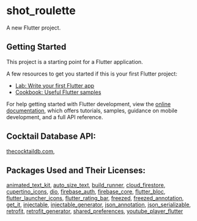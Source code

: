 # shot_roulette

A new Flutter project.

## Getting Started

This project is a starting point for a Flutter application.

A few resources to get you started if this is your first Flutter project:

- [Lab: Write your first Flutter app](https://docs.flutter.dev/get-started/codelab)
- [Cookbook: Useful Flutter samples](https://docs.flutter.dev/cookbook)

For help getting started with Flutter development, view the
[online documentation](https://docs.flutter.dev/), which offers tutorials,
samples, guidance on mobile development, and a full API reference.

## Cocktail Database API:

[thecocktaildb.com](https://www.thecocktaildb.com),


## Packages Used and Their Licenses:

[animated_text_kit](https://pub.dev/packages/animated_text_kit/license),
[auto_size_text](https://pub.dev/packages/auto_size_text/license),
[build_runner](https://pub.dev/packages/build_runner/license),
[cloud_firestore](https://pub.dev/packages/cloud_firestore/license),
[cupertino_icons](https://pub.dev/packages/cupertino_icons/license),
[dio](https://pub.dev/packages/dio/license),
[firebase_auth](https://pub.dev/packages/firebase_auth/license),
[firebase_core](https://pub.dev/packages/firebase_core/license),
[flutter_bloc](https://pub.dev/packages/flutter_bloc/license),
[flutter_launcher_icons](https://pub.dev/packages/flutter_launcher_icons/license),
[flutter_rating_bar](https://pub.dev/packages/flutter_rating_bar/license),
[freezed](https://pub.dev/packages/freezed/license),
[freezed_annotation](https://pub.dev/packages/freezed_annotation/license), 
[get_it](https://pub.dev/packages/get_it/license), 
[injectable](https://pub.dev/packages/injectable/license),
[injectable_generator](https://pub.dev/packages/injectable_generator/license),
[json_annotation](https://pub.dev/packages/json_annotation/license),
[json_serializable](https://pub.dev/packages/json_serializable/license),
[retrofit](https://pub.dev/packages/retrofit/license),
[retrofit_generator](https://pub.dev/packages/retrofit_generator/license),
[shared_preferences](https://pub.dev/packages/shared_preferences/license),
[youtube_player_flutter](https://pub.dev/packages/youtube_player_flutter/license)
